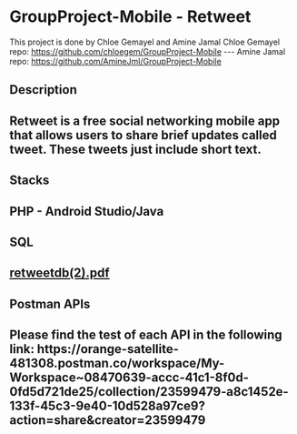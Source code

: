 # GroupProject-Mobile - Retweet
This project is done by Chloe Gemayel and Amine Jamal
Chloe Gemayel repo: https://github.com/chloegem/GroupProject-Mobile --- 
Amine Jamal repo: https://github.com/AmineJml/GroupProject-Mobile

<h2>Description<h2>
 
Retweet is a free social networking mobile app that allows users to share brief updates called tweet.
These tweets just include short text.

<h2>Stacks<h2>
 
PHP - Android Studio/Java 

<h2>SQL<h2>
 
 
 [retweetdb(2).pdf](https://github.com/AmineJml/GroupProject-Mobile/files/9964821/retweetdb.2.pdf)

<h2>Postman APIs<h2>
 Please find the test of each API in the following link: https://orange-satellite-481308.postman.co/workspace/My-Workspace~08470639-accc-41c1-8f0d-0fd5d721de25/collection/23599479-a8c1452e-133f-45c3-9e40-10d528a97ce9?action=share&creator=23599479
 
